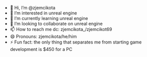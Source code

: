 - 👋 Hi, I’m @zjemcikota
- 👀 I’m interested in unreal engine
- 🌱 I’m currently learning unreal engine
- 💞️ I’m looking to collaborate on unreal engine
- 📫 How to reach me dc: zjemcikota_/zjemcikot69
- 😄 Pronouns: zjemcikota/he/him
- ⚡ Fun fact: 
the only thing that separates me from starting game development is $450 for a PC

<!---
zjemcikota/zjemcikota is a ✨ special ✨ repository because its `README.md` (this file) appears on your GitHub profile.
You can click the Preview link to take a look at your changes.
--->
